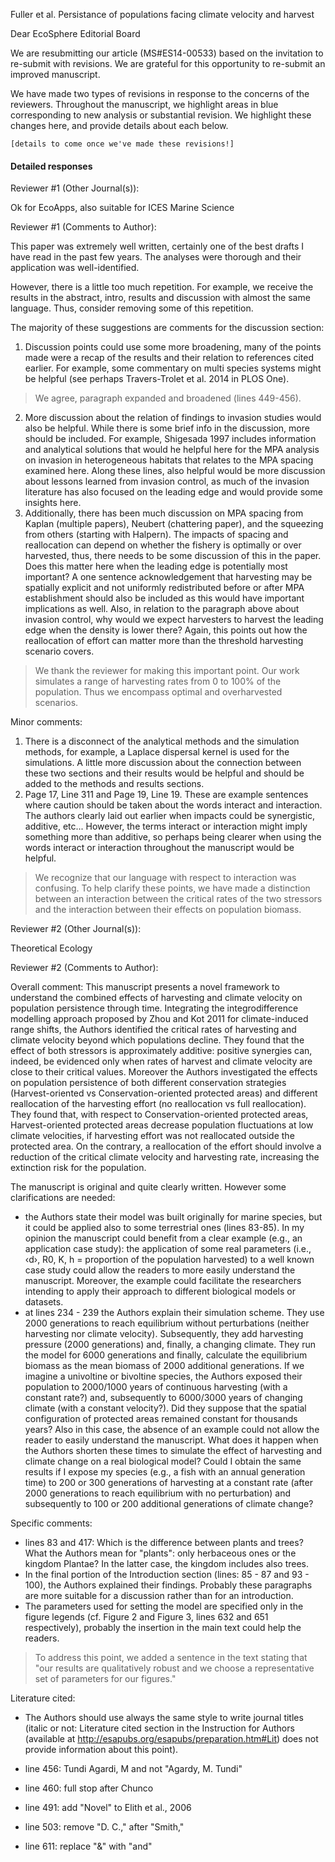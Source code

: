 Fuller et al. Persistance of populations facing climate velocity and harvest

Dear EcoSphere Editorial Board

We are resubmitting our article (MS#ES14-00533) based on the invitation to re-submit with revisions. We are grateful for this opportunity to re-submit an improved manuscript.

We have made two types of revisions in response to the concerns of the reviewers. Throughout the manuscript, we highlight areas in blue corresponding to new analysis or substantial revision. We highlight these changes here, and provide details about each below.

`[details to come once we've made these revisions!]`

#### Detailed responses
Reviewer #1 (Other Journal(s)):

Ok for EcoApps, also suitable for ICES Marine Science

Reviewer #1 (Comments to Author):

This paper was extremely well written, certainly one of the best drafts I have read in the past few years. The analyses were thorough and their application was well-identified.

However, there is a little too much repetition. For example, we receive the results in the abstract, intro, results and discussion with almost the same language. Thus, consider removing some of this repetition.

The majority of these suggestions are comments for the discussion section:

1. Discussion points could use some more broadening, many of the points made were a recap of the results and their relation to references cited earlier. For example, some commentary on multi species systems might be helpful (see perhaps Travers-Trolet et al. 2014 in PLOS One).

> We agree, paragraph expanded and broadened (lines 449-456).

2. More discussion about the relation of findings to invasion studies would also be helpful. While there is some brief info in the discussion, more should be included. For example, Shigesada 1997 includes information and analytical solutions that would he helpful here for the MPA analysis on invasion in heterogeneous habitats that relates to the MPA spacing examined here. Along these lines, also helpful would be more discussion about lessons learned from invasion control, as much of the invasion literature has also focused on the leading edge and would provide some insights here.
3. Additionally, there has been much discussion on MPA spacing from Kaplan (multiple papers), Neubert (chattering paper), and the squeezing from others (starting with Halpern). The impacts of spacing and reallocation can depend on whether the fishery is optimally or over harvested, thus, there needs to be some discussion of this in the paper. Does this matter here when the leading edge is potentially most important? A one sentence acknowledgement that harvesting may be spatially explicit and not uniformly redistributed before or after MPA establishment should also be included as this would have important implications as well. Also, in relation to the paragraph above about invasion control, why would we expect harvesters to harvest the leading edge when the density is lower there? Again, this points out how the reallocation of effort can matter more than the threshold harvesting scenario covers.

> We thank the reviewer for making this important point. Our work simulates a range of harvesting rates from 0 to 100% of the population. Thus we encompass optimal and overharvested scenarios.

Minor comments:

1. There is a disconnect of the analytical methods and the simulation methods, for example, a Laplace dispersal kernel is used for the simulations. A little more discussion about the connection between these two sections and their results would be helpful and should be added to the methods and results sections.
2. Page 17, Line 311 and Page 19, Line 19. These are example sentences where caution should be taken about the words interact and interaction. The authors clearly laid out earlier when impacts could be synergistic, additive, etc... However, the terms interact or interaction might imply something more than additive, so perhaps being clearer when using the words interact or interaction throughout the manuscript would be helpful.

> We recognize that our language with respect to interaction was confusing. To help clarify these points, we have made a distinction between an interaction between the critical rates of the two stressors and the interaction between their effects on population biomass.

Reviewer #2 (Other Journal(s)):

Theoretical Ecology

Reviewer #2 (Comments to Author):

Overall comment:
This manuscript presents a novel framework to understand the combined effects of harvesting and climate velocity on population persistence through time. Integrating the integrodifference modelling approach proposed by Zhou and Kot 2011 for climate-induced range shifts, the Authors identified the critical rates of harvesting and climate velocity beyond which populations decline. They found that the effect of both stressors is approximately additive: positive synergies can, indeed, be evidenced only when rates of harvest and climate velocity are close to their critical values. Moreover the Authors investigated the effects on population persistence of both different conservation strategies (Harvest-oriented vs Conservation-oriented protected areas) and different reallocation of the harvesting effort (no reallocation vs full reallocation). They found that, with respect to Conservation-oriented protected areas, Harvest-oriented protected areas decrease population fluctuations at low
climate velocities, if harvesting effort was not reallocated outside the protected area. On the contrary, a reallocation of the effort should involve a reduction of the critical climate velocity and harvesting rate, increasing the extinction risk for the population.


The manuscript is original and quite clearly written. However some clarifications are needed:

- the Authors state their model was built originally for marine species, but it could be applied also to some terrestrial ones (lines 83-85). In my opinion the manuscript could benefit from a clear example (e.g., an application case study): the application of some real parameters (i.e., ‹d›, R0, K, h = proportion of the population harvested) to a well known case study could allow the readers to more easily understand the manuscript. Moreover, the example could facilitate the researchers intending to apply their approach to different biological models or datasets.
- at lines 234 - 239 the Authors explain their simulation scheme. They use 2000 generations to reach equilibrium without perturbations (neither harvesting nor climate velocity). Subsequently, they add harvesting pressure (2000 generations) and, finally, a changing climate. They run the model for 6000 generations and finally, calculate the equilibrium biomass as the mean biomass of 2000 additional generations. If we imagine a univoltine or bivoltine species, the Authors exposed their population to 2000/1000 years of continuous harvesting (with a constant rate?) and, subsequently to 6000/3000 years of changing climate (with a constant velocity?). Did they suppose that the spatial configuration of protected areas remained constant for thousands years?
Also in this case, the absence of an example could not allow the reader to easily understand the manuscript. What does it happen when the Authors shorten these times to simulate the effect of harvesting and climate change on a real biological model? Could I obtain the same results if I expose my species (e.g., a fish with an annual generation time) to 200 or 300 generations of harvesting at a constant rate (after 2000 generations to reach equilibrium with no perturbation) and subsequently to 100 or 200 additional generations of climate change?


Specific comments:
- lines 83 and 417: Which is the difference between plants and trees? What the Authors mean for "plants": only herbaceous ones or the kingdom Plantae? In the latter case, the kingdom includes also trees.
- In the final portion of the Introduction section (lines: 85 - 87 and 93 - 100), the Authors explained their findings. Probably these paragraphs are more suitable for a discussion rather than for an introduction.
- The parameters used for setting the model are specified only in the figure legends (cf. Figure 2 and Figure 3, lines 632 and 651 respectively), probably the insertion in the main text could help the readers.

> To address this point, we added a sentence in the text stating that "our results are qualitatively robust and we choose a representative set of parameters for our figures." 

Literature cited:
- The Authors should use always the same style to write journal titles (italic or not: Literature cited section in the Instruction for Authors (available at http://esapubs.org/esapubs/preparation.htm#Lit) does not provide information about this point).

- line 456: Tundi Agardi, M and not "Agardy, M. Tundi"

- line 460: full stop after Chunco

- line 491: add "Novel" to Elith et al., 2006

- line 503: remove "D. C.," after "Smith,"

- line 611: replace "&" with "and"
